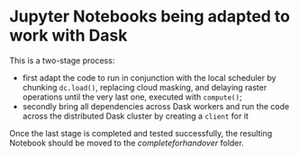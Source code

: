 # Jupyter Notebooks being adapted to work with Dask

This is a two-stage process:
- first adapt the code to run in conjunction with the local scheduler by chunking `dc.load()`, replacing cloud masking, and delaying raster operations until the very last one, executed with `compute()`;
- secondly bring all dependencies across Dask workers and run the code across the distributed Dask cluster by creating a `client` for it

Once the last stage is completed and tested successfully, the resulting Notebook should be moved to the *completeforhandover* folder.

